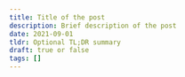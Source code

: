 ```yaml
---
title: Title of the post
description: Brief description of the post
date: 2021-09-01
tldr: Optional TL;DR summary
draft: true or false
tags: []
---
```

